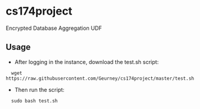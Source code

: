 # cs174project
Encrypted Database Aggregation UDF

## Usage
* After logging in the instance, download the test.sh script:
```
  wget https://raw.githubusercontent.com/Geurney/cs174project/master/test.sh 
```
* Then run the script: 
```
  sudo bash test.sh
```
